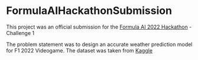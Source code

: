 # FormulaAIHackathonSubmission

This project was an official submission for the [Formula AI 2022 Hackathon](https://www.hackmakers.com/formulaai2022) - Challenge 1

The problem statement was to design an accurate weather prediction model for F1 2022 Videogame. The dataset was taken from [Kaggle](https://www.kaggle.com/datasets/oracledevrel/formulaaihackathon2022)
